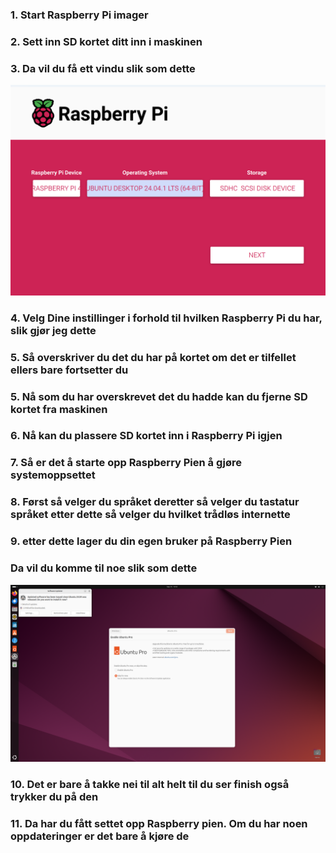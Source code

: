 ### 1. Start Raspberry Pi imager  
### 2. Sett inn SD kortet ditt inn i maskinen
### 3. Da vil du få ett vindu slik som dette 
![Bilde av forside til Raspberry Pi imager](Bilder/Raspberrypi.png)
### 4. Velg Dine instillinger i forhold til hvilken Raspberry Pi du har, slik gjør jeg dette
### 5. Så overskriver du det du har på kortet om det er tilfellet ellers bare fortsetter du
### 5. Nå som du har overskrevet det du hadde kan du fjerne SD kortet fra maskinen
### 6. Nå kan du plassere SD kortet inn i Raspberry Pi igjen
### 7. Så er det å starte opp Raspberry Pien å gjøre systemoppsettet
### 8. Først så velger du språket deretter så velger du tastatur språket etter dette så velger du hvilket trådløs internette
### 9. etter dette lager du din egen bruker på Raspberry Pien
###    Da vil du komme til noe slik som dette 
![Start skjermen til Ubuntu ](Bilder/UbuntuStart.png)
### 10. Det er bare å takke nei til alt helt til du ser finish også trykker du på den
### 11. Da har du fått settet opp Raspberry pien. Om du har noen oppdateringer er det bare å kjøre de

 